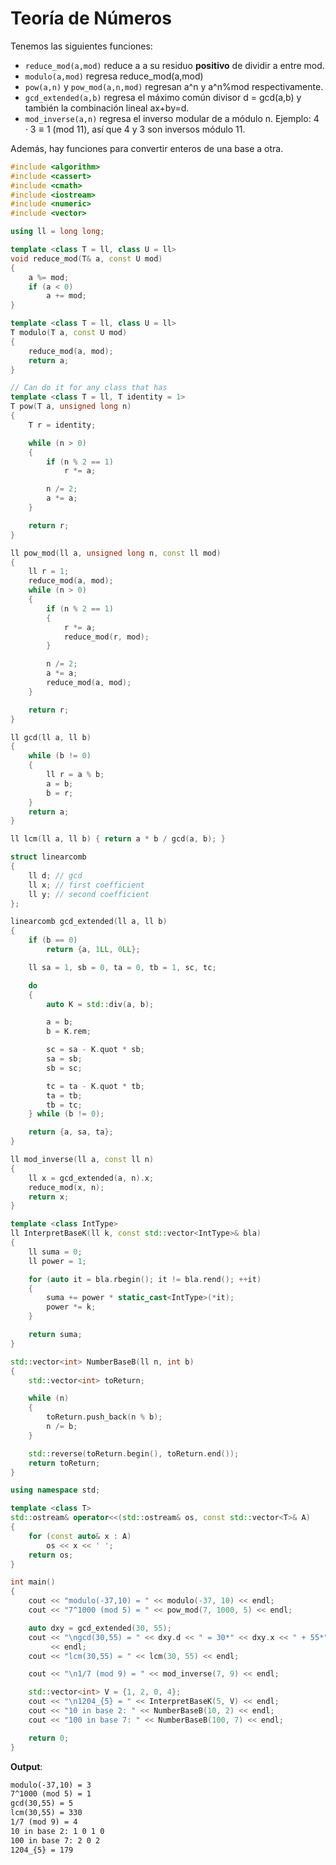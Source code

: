 
# Teoría de Números

Tenemos las siguientes funciones:

- `reduce_mod(a,mod)` reduce a a su residuo **positivo** de dividir a entre mod.
- `modulo(a,mod)` regresa reduce_mod(a,mod)
- `pow(a,n)` y `pow_mod(a,n,mod)` regresan a^n y a^n%mod respectivamente.
- `gcd_extended(a,b)` regresa el máximo común divisor d = gcd(a,b) y también la combinación lineal ax+by=d.
- `mod_inverse(a,n)` regresa el inverso modular de a módulo n. Ejemplo: $4\cdot 3 \equiv 1$ (mod 11), así que 4 y 3 son inversos módulo 11.

Además, hay funciones para convertir enteros de una base a otra.


```c++
#include <algorithm>
#include <cassert>
#include <cmath>
#include <iostream>
#include <numeric>
#include <vector>

using ll = long long;

template <class T = ll, class U = ll>
void reduce_mod(T& a, const U mod)
{
    a %= mod;
    if (a < 0)
        a += mod;
}

template <class T = ll, class U = ll>
T modulo(T a, const U mod)
{
    reduce_mod(a, mod);
    return a;
}

// Can do it for any class that has
template <class T = ll, T identity = 1>
T pow(T a, unsigned long n)
{
    T r = identity;

    while (n > 0)
    {
        if (n % 2 == 1)
            r *= a;

        n /= 2;
        a *= a;
    }

    return r;
}

ll pow_mod(ll a, unsigned long n, const ll mod)
{
    ll r = 1;
    reduce_mod(a, mod);
    while (n > 0)
    {
        if (n % 2 == 1)
        {
            r *= a;
            reduce_mod(r, mod);
        }

        n /= 2;
        a *= a;
        reduce_mod(a, mod);
    }

    return r;
}

ll gcd(ll a, ll b)
{
    while (b != 0)
    {
        ll r = a % b;
        a = b;
        b = r;
    }
    return a;
}

ll lcm(ll a, ll b) { return a * b / gcd(a, b); }

struct linearcomb
{
    ll d; // gcd
    ll x; // first coefficient
    ll y; // second coefficient
};

linearcomb gcd_extended(ll a, ll b)
{
    if (b == 0)
        return {a, 1LL, 0LL};

    ll sa = 1, sb = 0, ta = 0, tb = 1, sc, tc;

    do
    {
        auto K = std::div(a, b);

        a = b;
        b = K.rem;

        sc = sa - K.quot * sb;
        sa = sb;
        sb = sc;

        tc = ta - K.quot * tb;
        ta = tb;
        tb = tc;
    } while (b != 0);

    return {a, sa, ta};
}

ll mod_inverse(ll a, const ll n)
{
    ll x = gcd_extended(a, n).x;
    reduce_mod(x, n);
    return x;
}

template <class IntType>
ll InterpretBaseK(ll k, const std::vector<IntType>& bla)
{
    ll suma = 0;
    ll power = 1;

    for (auto it = bla.rbegin(); it != bla.rend(); ++it)
    {
        suma += power * static_cast<IntType>(*it);
        power *= k;
    }

    return suma;
}

std::vector<int> NumberBaseB(ll n, int b)
{
    std::vector<int> toReturn;

    while (n)
    {
        toReturn.push_back(n % b);
        n /= b;
    }

    std::reverse(toReturn.begin(), toReturn.end());
    return toReturn;
}

using namespace std;

template <class T>
std::ostream& operator<<(std::ostream& os, const std::vector<T>& A)
{
    for (const auto& x : A)
        os << x << ' ';
    return os;
}

int main()
{
    cout << "modulo(-37,10) = " << modulo(-37, 10) << endl;
    cout << "7^1000 (mod 5) = " << pow_mod(7, 1000, 5) << endl;

    auto dxy = gcd_extended(30, 55);
    cout << "\ngcd(30,55) = " << dxy.d << " = 30*" << dxy.x << " + 55*" << dxy.y
         << endl;
    cout << "lcm(30,55) = " << lcm(30, 55) << endl;

    cout << "\n1/7 (mod 9) = " << mod_inverse(7, 9) << endl;

    std::vector<int> V = {1, 2, 0, 4};
    cout << "\n1204_{5} = " << InterpretBaseK(5, V) << endl;
    cout << "10 in base 2: " << NumberBaseB(10, 2) << endl;
    cout << "100 in base 7: " << NumberBaseB(100, 7) << endl;

    return 0;
}

```

**Output**:

```txt
modulo(-37,10) = 3
7^1000 (mod 5) = 1
gcd(30,55) = 5
lcm(30,55) = 330
1/7 (mod 9) = 4
10 in base 2: 1 0 1 0 
100 in base 7: 2 0 2 
1204_{5} = 179
```

